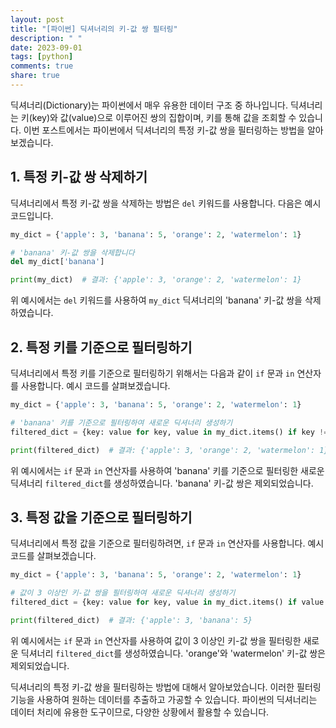 ```yaml
---
layout: post
title: "[파이썬] 딕셔너리의 키-값 쌍 필터링"
description: " "
date: 2023-09-01
tags: [python]
comments: true
share: true
---
```


딕셔너리(Dictionary)는 파이썬에서 매우 유용한 데이터 구조 중 하나입니다. 딕셔너리는 키(key)와 값(value)으로 이루어진 쌍의 집합이며, 키를 통해 값을 조회할 수 있습니다. 이번 포스트에서는 파이썬에서 딕셔너리의 특정 키-값 쌍을 필터링하는 방법을 알아보겠습니다.

## 1. 특정 키-값 쌍 삭제하기

딕셔너리에서 특정 키-값 쌍을 삭제하는 방법은 `del` 키워드를 사용합니다. 다음은 예시 코드입니다.

```python
my_dict = {'apple': 3, 'banana': 5, 'orange': 2, 'watermelon': 1}

# 'banana' 키-값 쌍을 삭제합니다
del my_dict['banana']

print(my_dict)  # 결과: {'apple': 3, 'orange': 2, 'watermelon': 1}
```

위 예시에서는 `del` 키워드를 사용하여 `my_dict` 딕셔너리의 'banana' 키-값 쌍을 삭제하였습니다.

## 2. 특정 키를 기준으로 필터링하기

딕셔너리에서 특정 키를 기준으로 필터링하기 위해서는 다음과 같이 `if` 문과 `in` 연산자를 사용합니다. 예시 코드를 살펴보겠습니다.

```python
my_dict = {'apple': 3, 'banana': 5, 'orange': 2, 'watermelon': 1}

# 'banana' 키를 기준으로 필터링하여 새로운 딕셔너리 생성하기
filtered_dict = {key: value for key, value in my_dict.items() if key != 'banana'}

print(filtered_dict)  # 결과: {'apple': 3, 'orange': 2, 'watermelon': 1}
```

위 예시에서는 `if` 문과 `in` 연산자를 사용하여 'banana' 키를 기준으로 필터링한 새로운 딕셔너리 `filtered_dict`를 생성하였습니다. 'banana' 키-값 쌍은 제외되었습니다.

## 3. 특정 값을 기준으로 필터링하기

딕셔너리에서 특정 값을 기준으로 필터링하려면, `if` 문과 `in` 연산자를 사용합니다. 예시 코드를 살펴보겠습니다.

```python
my_dict = {'apple': 3, 'banana': 5, 'orange': 2, 'watermelon': 1}

# 값이 3 이상인 키-값 쌍을 필터링하여 새로운 딕셔너리 생성하기
filtered_dict = {key: value for key, value in my_dict.items() if value >= 3}

print(filtered_dict)  # 결과: {'apple': 3, 'banana': 5}
```

위 예시에서는 `if` 문과 `in` 연산자를 사용하여 값이 3 이상인 키-값 쌍을 필터링한 새로운 딕셔너리 `filtered_dict`를 생성하였습니다. 'orange'와 'watermelon' 키-값 쌍은 제외되었습니다.

딕셔너리의 특정 키-값 쌍을 필터링하는 방법에 대해서 알아보았습니다. 이러한 필터링 기능을 사용하여 원하는 데이터를 추출하고 가공할 수 있습니다. 파이썬의 딕셔너리는 데이터 처리에 유용한 도구이므로, 다양한 상황에서 활용할 수 있습니다.